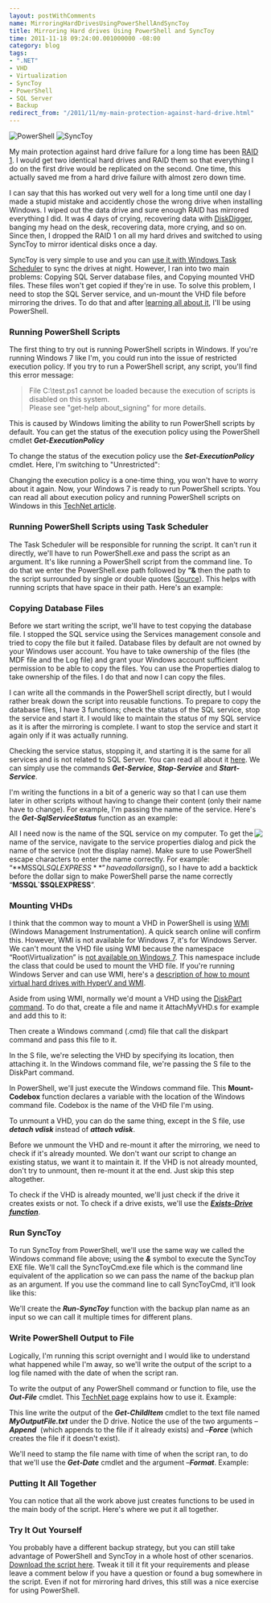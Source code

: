 ```yaml
---
layout: postWithComments
name: MirroringHardDrivesUsingPowerShellAndSyncToy
title: Mirroring Hard drives Using PowerShell and SyncToy
time: 2011-11-18 09:24:00.001000000 -08:00
category: blog
tags:
- ".NET"
- VHD
- Virtualization
- SyncToy
- PowerShell
- SQL Server
- Backup
redirect_from: "/2011/11/my-main-protection-against-hard-drive.html"
---
```

<img class="imageOnRight" title="PowerShell" src="{{ site.blogImagesFolder }}{{ page.name }}/PowerShellLogo.jpg">
<img class="imageOnRight" title="SyncToy" src="{{ site.blogImagesFolder }}{{ page.name }}/SyncToyLogo.jpg">
  
My main protection against hard drive failure for a long time has been [RAID 1](http://en.wikipedia.org/wiki/Standard_RAID_levels#RAID_1). I would get two identical hard drives and RAID them so that everything I do on the first drive would be replicated on the second. One time, this actually saved me from a hard drive failure with almost zero down time.

I can say that this has worked out very well for a long time until one day I made a stupid mistake and accidently chose the wrong drive when installing Windows. I wiped out the data drive and sure enough RAID has mirrored everything I did. It was 4 days of crying, recovering data with [DiskDigger](http://diskdigger.org/), banging my head on the desk, recovering data, more crying, and so on. Since then, I dropped the RAID 1 on all my hard drives and switched to using SyncToy to mirror identical disks once a day.

SyncToy is very simple to use and you can [use it with Windows Task Scheduler](http://www.pchell.com/support/synctoy.shtml) to sync the drives at night. However, I ran into two main problems: Copying SQL Server database files, and Copying mounted VHD files. These files won't get copied if they're in use. To solve this problem, I need to stop the SQL Server service, and un-mount the VHD file before mirroring the drives. To do that and after [learning all about it](http://www.amreldib.com/2011/11/powershell-study-notes.html), I'll be using PowerShell.

### Running PowerShell Scripts

The first thing to try out is running PowerShell scripts in Windows. If you're running Windows 7 like I'm, you could run into the issue of restricted execution policy. If you try to run a PowerShell script, any script, you'll find this error message:  

> File C:\test.ps1 cannot be loaded because the execution of scripts is disabled on this system.  
Please see "get-help about_signing" for more details.

This is caused by Windows limiting the ability to run PowerShell scripts by default. You can get the status of the execution policy using the PowerShell cmdlet **_Get-ExecutionPolicy_**

<script src="https://gist.github.com/AmrEldib/9d8b320ac7052d41ac21.js"></script>  

To change the status of the execution policy use the **_Set-ExecutionPolicy_** cmdlet. Here, I'm switching to "Unrestricted":

<script src="https://gist.github.com/AmrEldib/e54827459976f658bfd9.js"></script>  

Changing the execution policy is a one-time thing, you won't have to worry about it again. Now, your Windows 7 is ready to run PowerShell scripts. You can read all about execution policy and running PowerShell scripts on Windows in this [TechNet article](http://technet.microsoft.com/en-us/library/ee176949.aspx).

### Running PowerShell Scripts using Task Scheduler

The Task Scheduler will be responsible for running the script. It can't run it directly, we'll have to run PowerShell.exe and pass the script as an argument. It's like running a PowerShell script from the command line. To do that we enter the PowerShell.exe path followed by **“&amp;** then the path to the script surrounded by single or double quotes ([Source](http://www.leeholmes.com/blog/2006/05/05/running-powershell-scripts-from-cmd-exe/)). This helps with running scripts that have space in their path. Here's an example:

<script src="https://gist.github.com/AmrEldib/69e497e506991ef80213.js"></script>  

### Copying Database Files

Before we start writing the script, we'll have to test copying the database file. I stopped the SQL service using the Services management console and tried to copy the file but it failed. Database files by default are not owned by your Windows user account. You have to take ownership of the files (the MDF file and the Log file) and grant your Windows account sufficient permission to be able to copy the files. You can use the Properties dialog to take ownership of the files. I do that and now I can copy the files.

I can write all the commands in the PowerShell script directly, but I would rather break down the script into reusable functions. To prepare to copy the database files, I have 3 functions; check the status of the SQL service, stop the service and start it. I would like to maintain the status of my SQL service as it is after the mirroring is complete. I want to stop the service and start it again only if it was actually running.

Checking the service status, stopping it, and starting it is the same for all services and is not related to SQL Server. You can read all about it [here](http://www.computerperformance.co.uk/powershell/powershell_service_start.htm). We can simply use the commands **_Get-Service_**, **_Stop-Service_** and **_Start-Service_**.

I'm writing the functions in a bit of a generic way so that I can use them later in other scripts without having to change their content (only their name have to change). For example, I'm passing the name of the service. Here's the **_Get-SqlServiceStatus_** function as an example:

<script src="https://gist.github.com/AmrEldib/de4e018fe11a98b42a18.js"></script>  

<img style="float: right" src="{{ site.blogImagesFolder }}{{ page.name }}/SqlServicePropertiesWindow.jpg">

All I need now is the name of the SQL service on my computer. To get the name of the service, navigate to the service properties dialog and pick the name of the service (not the display name). Make sure to use PowerShell escape characters to enter the name correctly. For example: “**MSSQL$SQLEXPRESS**” have a dollar sign ($), so I have to add a backtick before the dollar sign to make PowerShell parse the name correctly “**MSSQL`$SQLEXPRESS**”.

### Mounting VHDs

I think that the common way to mount a VHD in PowerShell is using [WMI](http://en.wikipedia.org/wiki/Windows_Management_Instrumentation) (Windows Management Instrumentation). A quick search online will confirm this. However, WMI is not available for Windows 7, it's for Windows Server. We can't mount the VHD file using WMI because the namespace “Root\Virtualization” is [not available on Windows 7](http://social.technet.microsoft.com/Forums/en-US/winserverpowershell/thread/a08ad18f-4b6a-46a0-bd1f-274fbbc5b737). This namespace include the class that could be used to mount the VHD file. If you're running Windows Server and can use WMI, here's a [description of how to mount virtual hard drives with HyperV and WMI](http://blogs.msdn.com/b/virtual_pc_guy/archive/2008/02/01/mounting-a-virtual-hard-disk-with-hyper-v.aspx).

Aside from using WMI, normally we'd mount a VHD using the [DiskPart command](http://www.windows7news.com/2010/01/14/how-to-automatically-attach-vhd-images-in-windows-7/). To do that, create a file and name it AttachMyVHD.s for example and add this to it:  

<script src="https://gist.github.com/AmrEldib/b47cb7552a1c3f0f7b19.js"></script>  

Then create a Windows command (.cmd) file that call the diskpart command and pass this file to it.  

<script src="https://gist.github.com/AmrEldib/d46e8dc1768e7ea1d656.js"></script>  

In the S file, we're selecting the VHD by specifying its location, then attaching it. In the Windows command file, we're passing the S file to the DiskPart command.

In PowerShell, we'll just execute the Windows command file. This **Mount-Codebox** function declares a variable with the location of the Windows command file. Codebox is the name of the VHD file I'm using.  

<script src="https://gist.github.com/AmrEldib/051466db496e139157e7.js"></script>  

To unmount a VHD, you can do the same thing, except in the S file, use **_detach vdisk_** instead of **_attach vdisk_**.

Before we unmount the VHD and re-mount it after the mirroring, we need to check if it's already mounted. We don't want our script to change an existing status, we want it to maintain it. If the VHD is not already mounted, don't try to unmount, then re-mount it at the end. Just skip this step altogether.

To check if the VHD is already mounted, we'll just check if the drive it creates exists or not. To check if a drive exists, we'll use the **_[Exists-Drive function](http://powershell.com/cs/media/p/202.aspx)_**.  

<script src="https://gist.github.com/AmrEldib/344b1f9540712a2bc064.js"></script>  

### Run SyncToy

To run SyncToy from PowerShell, we'll use the same way we called the Windows command file above; using the **_&amp;_** symbol to execute the SyncToy EXE file. We'll call the SyncToyCmd.exe file which is the command line equivalent of the application so we can pass the name of the backup plan as an argument. If you use the command line to call SyncToyCmd, it'll look like this:  

<script src="https://gist.github.com/AmrEldib/e6ae51bdea7072ccce1d.js"></script>

We'll create the **_Run-SyncToy_** function with the backup plan name as an input so we can call it multiple times for different plans.  

<script src="https://gist.github.com/AmrEldib/dd5fbc9b204197435976.js"></script>

### Write PowerShell Output to File

Logically, I'm running this script overnight and I would like to understand what happened while I'm away, so we'll write the output of the script to a log file named with the date of when the script ran.

To write the output of any PowerShell command or function to file, use the **_Out-File_** cmdlet. This [TechNet page](http://technet.microsoft.com/en-us/library/ee176924.aspx) explains how to use it. Example:

<script src="https://gist.github.com/AmrEldib/3581c3aff5aee81dc2f9.js"></script>

This line write the output of the **_Get-ChildItem_** cmdlet to the text file named **_MyOutputFile.txt_** under the D drive. Notice the use of the two arguments –**_Append_**&nbsp; (which appends to the file if it already exists) and –**_Force_** (which creates the file if it doesn't exist).

We'll need to stamp the file name with time of when the script ran, to do that we'll use the **_Get-Date_** cmdlet and the argument –**_Format_**. Example:  

<script src="https://gist.github.com/AmrEldib/4eaa69ac18f22a30d78b.js"></script>

### Putting It All Together

You can notice that all the work above just creates functions to be used in the main body of the script. Here's where we put it all together.

<script src="https://gist.github.com/AmrEldib/e1a12ddee601bd80480c.js"></script>

### Try It Out Yourself

You probably have a different backup strategy, but you can still take advantage of PowerShell and SyncToy in a whole host of other scenarios. [Download the script here](https://gist.github.com/AmrEldib/e1a12ddee601bd80480c/download). Tweak it till it fit your requirements and please leave a comment below if you have a question or found a bug somewhere in the script. Even if not for mirroring hard drives, this still was a nice exercise for using PowerShell.
